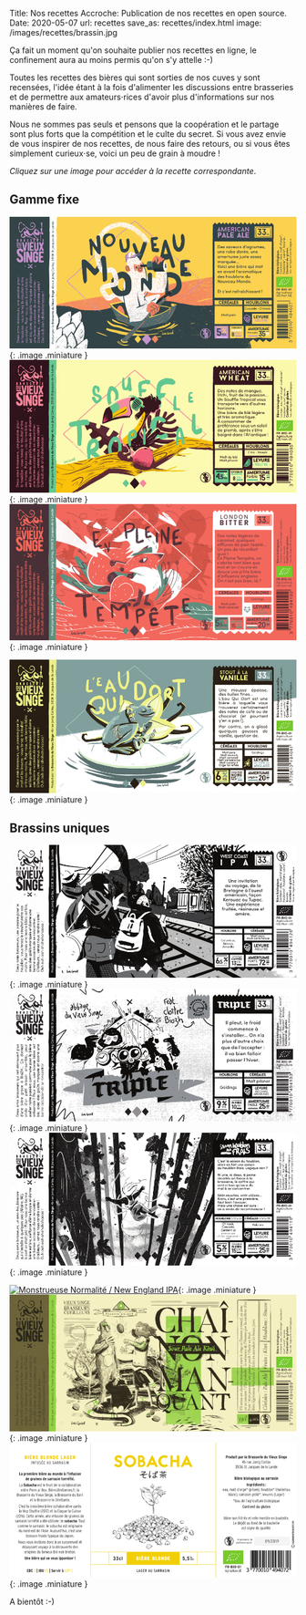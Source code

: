 Title: Nos recettes
Accroche: Publication de nos recettes en open source.
Date: 2020-05-07
url: recettes
save_as: recettes/index.html
image: /images/recettes/brassin.jpg

Ça fait un moment qu'on souhaite publier nos recettes en ligne, le confinement aura au moins permis qu'on s'y attelle :-)

Toutes les recettes des bières qui sont sorties de nos cuves y sont recensées, l'idée étant à la fois d'alimenter les discussions entre brasseries et de permettre aux amateurs⋅rices d'avoir plus d'informations sur nos manières de faire.

Nous ne sommes pas seuls et pensons que la coopération et le partage sont plus forts que la compétition et le culte du secret. Si vous avez envie de vous inspirer de nos recettes, de nous faire des retours, ou si vous êtes simplement curieux⋅se, voici un peu de grain à moudre !

*Cliquez sur une image pour accéder à la recette correspondante*.

## Gamme fixe

[![Nouveau Monde / American Pale Ale](/images/recettes/nouveau-monde.png)](/recettes/nouveau-monde.html){: .image .miniature }
[![Souffle Tropical / American Wheat](/images/recettes/souffle-tropical.png)](/recettes/souffle-tropical.html){: .image .miniature }
[![En Pleine Tempête / London Bitter](/images/recettes/en-pleine-tempete.png)](/recettes/en-pleine-tempête.html){: .image .miniature }

[![L'Eau Qui Dort / Stout à la vanille](/images/recettes/leau-qui-dort.png)](/recettes/leau-qui-dort.html){: .image .miniature }


## Brassins uniques

[![West Coast IPA](/images/recettes/west-coast-ipa.png)](/recettes/west-coast-ipa.html){: .image .miniature }
[![Triple](/images/recettes/triple.png)](/recettes/triple.html){: .image .miniature }
[![Saison au houblon frais](/images/recettes/saison-houblon-frais.png)](/recettes/saison-houblon-frais.html){: .image .miniature }

[![Monstrueuse Normalité / New England IPA](/images/recettes/monstrueuse-normalité.png)](/recettes/monstrueuse-normalité.html){: .image .miniature }
[![Chaînon Manquant / Sour Pale Ale au Kiwi](/images/recettes/chainon-manquant.png)](/recettes/chainon-manquant.html){: .image .miniature }
[![Sobacha / Lager au Hallertau blanc et au sarrasin torréfié](/images/recettes/sobacha.png)](/recettes/sobacha.html){: .image .miniature }

A bientôt :-)
